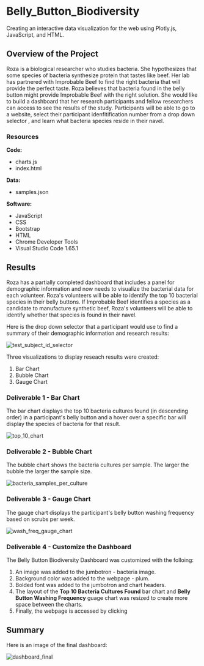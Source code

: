 # Belly_Button_Biodiversity
Creating an interactive data visualization for the web using Plotly.js, JavaScript, and HTML.

## Overview of the Project
Roza is a biological researcher who studies bacteria.  She hypothesizes that some species of bacteria synthesize protein that tastes like beef.  Her lab has partnered with Improbable Beef to find the right bacteria that will provide the perfect taste.  Roza believes that bacteria found in the belly button might provide Improbable Beef with the right solution.  She would like to build a dashboard that her research participants and fellow researchers can access to see the results of the study.  Participants will be able to go to a website, select their participant idenfitification number from a drop down selector , and learn what bacteria species reside in their navel.

### Resources
**Code:**
* charts.js
* index.html

**Data:**
* samples.json

**Software:**
* JavaScript
* CSS
* Bootstrap
* HTML
* Chrome Developer Tools
* Visual Studio Code 1.65.1

## Results
Roza has a partially completed dashboard that includes a panel for demographic information and now needs to visualize the bacterial data for each volunteer. Roza's volunteers will be able to identify the top 10 bacterial species in their belly buttons. If Improbable Beef identifies a species as a candidate to manufacture synthetic beef, Roza's volunteers will be able to identify whether that species is found in their navel.

Here is the drop down selector that a participant would use to find a summary of their demographic information and research results:

![test_subject_id_selector](https://user-images.githubusercontent.com/94148420/158081086-2c71714e-96df-4f7e-ae89-21f8fea40425.PNG)

Three visualizations to display reseach results were created:
1. Bar Chart
2. Bubble Chart
3. Gauge Chart

### Deliverable 1 - Bar Chart
The bar chart displays the top 10 bacteria cultures found (in descending order) in a participant's belly button and a hover over a specific bar will display the species of bacteria for that result.

![top_10_chart](https://user-images.githubusercontent.com/94148420/158081466-b4f4defe-c700-457c-adfe-c489adb74e40.PNG)

### Deliverable 2 - Bubble Chart
The bubble chart shows the bacteria cultures per sample.  The larger the bubble the larger the sample size.

![bacteria_samples_per_culture](https://user-images.githubusercontent.com/94148420/158088558-593a6004-b777-4024-b930-e36f82a42af0.PNG)

### Deliverable 3 - Gauge Chart
The gauge chart displays the participant's belly button washing frequency based on scrubs per week.

![wash_freq_gauge_chart](https://user-images.githubusercontent.com/94148420/158088738-3001f339-7aca-45c5-a8e1-1be6c6b53888.PNG)

### Deliverable 4 - Customize the Dashboard
The Belly Button Biodiversity Dashboard was customized with the folloing:
1. An image was added to the jumbotron - bacteria image.
2. Background color was added to the webpage - plum.
3. Bolded font was added to the jumbotron and chart headers.
4. The layout of the **Top 10 Bacteria Cultures Found** bar chart and **Belly Button Washing Frequency** guage chart was resized to create more space between the charts.
5. Finally, the webpage is accessed by clicking 




## Summary
Here is an image of the final dashboard:

![dashboard_final](https://user-images.githubusercontent.com/94148420/158089679-afe7b397-fa4e-4310-a032-469aa07545f6.PNG)

